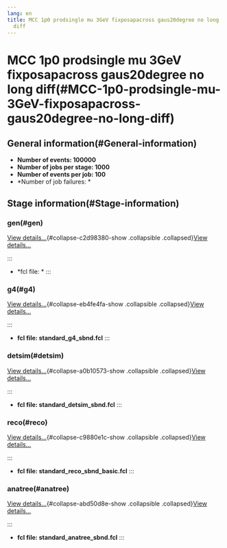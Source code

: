```yaml
---
lang: en
title: MCC 1p0 prodsingle mu 3GeV fixposapacross gaus20degree no long
  diff
---
```




MCC 1p0 prodsingle mu 3GeV fixposapacross gaus20degree no long diff(#MCC-1p0-prodsingle-mu-3GeV-fixposapacross-gaus20degree-no-long-diff)
==========================================================================================================================================================



General information(#General-information) 
----------------------------------------------------------

-   **Number of events: 100000**
-   **Number of jobs per stage: 1000**
-   **Number of events per job: 100**
-   \*Number of job failures: \*



Stage information(#Stage-information) 
------------------------------------------------------



### gen(#gen) 

[View details\...](#){#collapse-c2d98380-show .collapsible
.collapsed}[View details\...](#)

::: 
-   \*fcl file: \*
:::



### g4(#g4) 

[View details\...](#){#collapse-eb4fe4fa-show .collapsible
.collapsed}[View details\...](#)

::: 
-   **fcl file: standard\_g4\_sbnd.fcl**
:::



### detsim(#detsim) 

[View details\...](#){#collapse-a0b10573-show .collapsible
.collapsed}[View details\...](#)

::: 
-   **fcl file: standard\_detsim\_sbnd.fcl**
:::



### reco(#reco) 

[View details\...](#){#collapse-c9880e1c-show .collapsible
.collapsed}[View details\...](#)

::: 
-   **fcl file: standard\_reco\_sbnd\_basic.fcl**
:::



### anatree(#anatree) 

[View details\...](#){#collapse-abd50d8e-show .collapsible
.collapsed}[View details\...](#)

::: 
-   **fcl file: standard\_anatree\_sbnd.fcl**
:::

